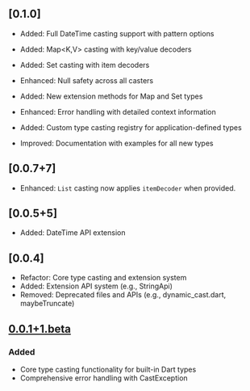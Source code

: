## [0.1.0]

- Added: Full DateTime casting support with pattern options
- Added: Map<K,V> casting with key/value decoders
- Added: Set<T> casting with item decoders

- Enhanced: Null safety across all casters
- Added: New extension methods for Map and Set types
- Enhanced: Error handling with detailed context information
- Added: Custom type casting registry for application-defined types
- Improved: Documentation with examples for all new types

## [0.0.7+7]

- Enhanced: `List` casting now applies `itemDecoder` when provided.

## [0.0.5+5]

- Added: DateTime API extension

## [0.0.4]

- Refactor: Core type casting and extension system
- Added: Extension API system (e.g., StringApi)
- Removed: Deprecated files and APIs (e.g., dynamic_cast.dart, maybeTruncate)

## [0.0.1+1.beta]

### Added

- Core type casting functionality for built-in Dart types
- Comprehensive error handling with CastException

<!-- [1.0.0]: https://github.com/venhdev/type_caster_dart/releases/tag/v1.0.0 -->
[0.0.1+1.beta]: https://github.com/venhdev/type_caster_dart/releases/tag/0.0.1+1.beta
